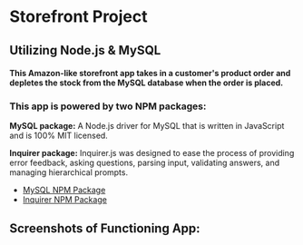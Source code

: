 # Storefront Project

## Utilizing Node.js & MySQL

#### This Amazon-like storefront app takes in a customer's product order and depletes the stock from the MySQL database when the order is placed.

### This app is powered by two NPM packages:
**MySQL package:** A Node.js driver for MySQL that is written in JavaScript and is 100% MIT licensed.

**Inquirer package:** Inquirer.js was designed to ease the process of providing error feedback, asking questions, parsing input, validating answers, and managing hierarchical prompts.

   * [MySQL NPM Package](https://www.npmjs.com/package/mysql)
   * [Inquirer NPM Package](https://www.npmjs.com/package/inquirer)


## Screenshots of Functioning App:
